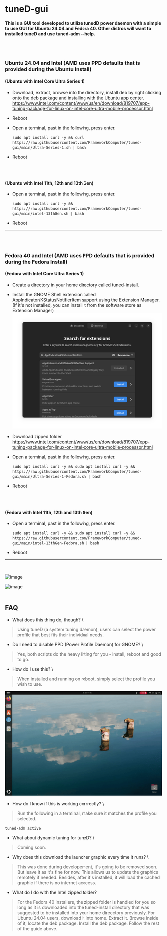 # tuneD-gui 
#### This is a GUI tool developed to utilize tunedD power daemon with a simple to use GUI for Ubuntu 24.04 and Fedora 40. Other distros will want to installed tuneD and use tuned-adm --help.

<br/>
<br/>

### Ubuntu 24.04 and Intel (AMD uses PPD defaults that is provided during the Ubuntu Install)

#### (Ubuntu with Intel Core Ultra Series 1) 

- Download, extract, browse into the directory, install deb by right clicking onto the deb package and installing with the Ubuntu app center. https://www.intel.com/content/www/us/en/download/819707/epp-tuning-package-for-linux-on-intel-core-ultra-mobile-processor.html

- Reboot

- Open a terminal, past in the following, press enter.

  ```
  sudo apt install curl -y && curl https://raw.githubusercontent.com/FrameworkComputer/tuned-gui/main/Ultra-Series-1.sh | bash
  ```

- Reboot

<br/>
<br/>


#### (Ubuntu with Intel 11th, 12th and 13th Gen) 

- Open a terminal, past in the following, press enter.

  ```
  sudo apt install curl -y && https://raw.githubusercontent.com/FrameworkComputer/tuned-gui/main/intel-13thGen.sh | bash
  ```

- Reboot

----------------------------------------

<br/>
<br/>

### Fedora 40 and Intel (AMD uses PPD defaults that is provided during the Fedora Install)


#### (Fedora with Intel Core Ultra Series 1) 

- Create a directory in your home directory called tuned-install.

- Install the GNOME Shell extension called AppIndicator/KStatusNotifierItem support using the Extension Manager. (If it's not installed, you can install it from the software store as Extension Manager)
  ![image](https://raw.githubusercontent.com/FrameworkComputer/tuned-gui/main/images/extension-manager.png)

- Download zipped folder https://www.intel.com/content/www/us/en/download/819707/epp-tuning-package-for-linux-on-intel-core-ultra-mobile-processor.html

- Open a terminal, past in the following, press enter.

  ```
  sudo apt install curl -y && sudo apt install curl -y && https://raw.githubusercontent.com/FrameworkComputer/tuned-gui/main/Ultra-Series-1-Fedora.sh | bash
  ```

- Reboot

<br/>
<br/>


#### (Fedora with Intel 11th, 12th and 13th Gen) 

- Open a terminal, past in the following, press enter.

  ```
  sudo apt install curl -y && sudo apt install curl -y && https://raw.githubusercontent.com/FrameworkComputer/tuned-gui/main/intel-13thGen-Fedora.sh | bash
  ```

- Reboot
  
--------------------------------------

<br/><br/>
![image](https://raw.githubusercontent.com/FrameworkComputer/tuned-gui/main/images/dark.png)

![image](https://raw.githubusercontent.com/FrameworkComputer/tuned-gui/main/images/light.png)
<br/><br/> 

## FAQ

- What does this thing do, though?  \
>Using tuneD (a system tuning daemon), users can select the power profile that best fits their individual needs.


- Do I need to disable PPD (Power Profile Daemon) for GNOME?  \
>Yes, both scripts do the heavy lifting for you - install, reboot and good to go.

- How do I use this?  \
>When installed and running on reboot, simply select the profile you wish to use.

![image](https://raw.githubusercontent.com/FrameworkComputer/tuned-gui/main/images/tuned-gui.gif)

- How do I know if this is working corrrectly?  \
>Run the following in a terminal, make sure it matches the profile you selected.

```
tuned-adm active
```
  
- What about dynamic tuning for tuneD?  \
>Coming soon.

- Why does this download the launcher graphic every time it runs?  \
>This was done during developement, it's going to be removed soon. But leave it as it's fine for now. This allows us to update the graphics remotely if needed. Besides, after it's installed, it will load the cached graphic if there is no internet acccess.

- What do I do with the Intel zipped folder?
>For the Fedora 40 installers, the zipped folder is handled for you so long as it is downloaded into the tuned-install directory that was suggested to be installed into your home direcctory previously.
>For Ubuntu 24.04 users, download it into home. Extract it. Browse inside of it, locate the deb package. Install the deb package. Follow the rest of the guide above.
